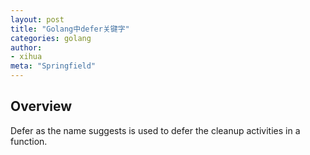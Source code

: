 ```yaml
---
layout: post
title: "Golang中defer关键字"
categories: golang
author:
- xihua
meta: "Springfield"
---
```


## Overview

Defer as the name suggests is used to defer the cleanup activities in a function.
